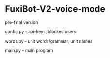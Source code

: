 # FuxiBot-V2-voice-mode
pre-final version

config.py - api-keys, blocked users

words.py - unit words/grammar, unit names 

main.py - main program 
